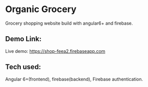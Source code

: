 # Organic Grocery

Grocery shopping website build with angular6+ and firebase.

## Demo Link:
Live demo: https://shop-feea2.firebaseapp.com

## Tech used:
Angular 6+(frontend), firebase(backend), Firebase authentication.

